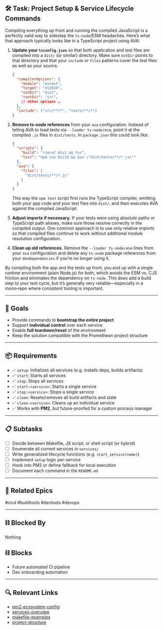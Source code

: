## 🛠️ Task: Project Setup & Service Lifecycle Commands

Compiling everything up front and running the compiled JavaScript is a perfectly valid way to sidestep the `ts-node`/ESM headaches. Here’s what that approach typically looks like in a TypeScript project using AVA:

1. **Update your `tsconfig.json`** so that both application and test files are compiled into a `dist/` (or similar) directory. Make sure `outDir` points to that directory and that your `include` or `files` patterns cover the test files as well as your source.

   ```json
   {
     "compilerOptions": {
       "module": "esnext",
       "target": "es2019",
       "outDir": "dist",
       "rootDir": "src",
       // other options …
     },
     "include": ["src/**/*", "tests/**/*"]
   }
   ```

2. **Remove ts-node references** from your `ava` configuration. Instead of telling AVA to load tests via `--loader ts-node/esm`, point it at the compiled `.js` files in `dist/tests`. In `package.json` this could look like:

   ```json
   {
     "scripts": {
       "build": "rimraf dist && tsc",
       "test": "npm run build && ava \"dist/tests/**/*.js\""
     },
     "ava": {
       "files": [
         "dist/tests/**/*.js"
       ]
     }
   }
   ```

   This way the `npm test` script first runs the TypeScript compiler, emitting both your app code and your test files into `dist/`, and then executes AVA against the compiled JavaScript.

3. **Adjust imports if necessary.** If your tests were using absolute paths or TypeScript path aliases, make sure those resolve correctly in the compiled output. One common approach is to use only relative imports so that compiled files continue to work without additional module resolution configuration.

4. **Clean up old references.** Remove the `--loader ts-node/esm` lines from your `ava` configuration and delete any `ts-node` package references from your `devDependencies` if you’re no longer using it.

By compiling both the app and the tests up front, you end up with a single runtime environment (plain Node.js) for both, which avoids the ESM vs. CJS friction and eliminates the dependency on `ts-node`. This does add a build step to your test cycle, but it’s generally very reliable—especially in a mono‑repo where consistent tooling is important.

---

## 🎯 Goals

- Provide commands to **bootstrap the entire project**
- Support **individual control** over each service
- Enable **full teardown/reset** of the environment
- Keep the solution compatible with the Promethean project structure

---

## 📦 Requirements

- ✅ `setup`: Initializes all services (e.g. installs deps, builds artifacts)
- ✅ `start`: Starts all services
- ✅ `stop`: Stops all services
- ✅ `start:<service>`: Starts a single service
- ✅ `stop:<service>`: Stops a single service
- ✅ `clean`: Resets/removes all build artifacts and state
- ✅ `clean:<service>`: Cleans up an individual service
- ✅ Works with **PM2**, but future-proofed for a custom process manager

---

## 📋 Subtasks

- [ ] Decide between Makefile, JS script, or shell script (or hybrid)
- [ ] Enumerate all current services in `services/`
- [ ] Write generalized lifecycle functions (e.g. `start_service(name)`)
- [ ] Implement `setup` logic per-service
- [ ] Hook into PM2 or define fallback for local execution
- [ ] Document each command in the `README.md`

---

## 🔗 Related Epics

#cicd #buildtools #devtools #devops

---

## ⛓️ Blocked By

Nothing

## ⛓️ Blocks

- Future automated CI pipeline
- Dev onboarding automation

---

## 🔍 Relevant Links

- [pm2-ecosystem-config](pm2-ecosystem-config.md)
- [services-overview](services-overview.md)
- [makefile-examples](makefile-examples.md)
- [project-structure](project-structure.md)
